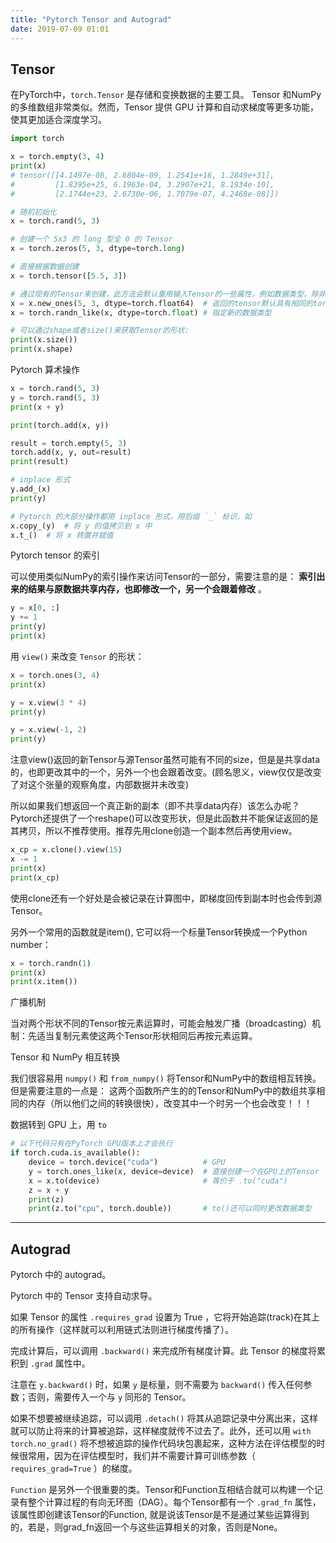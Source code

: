 ```yaml
---
title: "Pytorch Tensor and Autograd"
date: 2019-07-09 01:01
---
```


## Tensor

在PyTorch中，`torch.Tensor` 是存储和变换数据的主要工具。 Tensor 和NumPy的多维数组非常类似。然而，Tensor 提供 GPU 计算和自动求梯度等更多功能，使其更加适合深度学习。 

```python
import torch

x = torch.empty(3, 4)
print(x)
# tensor([[4.1497e-08, 2.6804e-09, 1.2541e+16, 1.2849e+31],
#         [1.8395e+25, 6.1963e-04, 3.2907e+21, 8.1934e-10],
#         [2.1744e+23, 2.6730e-06, 1.7079e-07, 4.2468e-08]])

# 随机初始化
x = torch.rand(5, 3)

# 创建一个 5x3 的 long 型全 0 的 Tensor
x = torch.zeros(5, 3, dtype=torch.long)

# 直接根据数据创建
x = torch.tensor([5.5, 3])

# 通过现有的Tensor来创建，此方法会默认重用输入Tensor的一些属性，例如数据类型，除非自定义数据类型。
x = x.new_ones(5, 3, dtype=torch.float64)  # 返回的tensor默认具有相同的torch.dtype和torch.device
x = torch.randn_like(x, dtype=torch.float) # 指定新的数据类型

# 可以通过shape或者size()来获取Tensor的形状:
print(x.size())
print(x.shape)
```

Pytorch 算术操作

```python
x = torch.rand(5, 3)
y = torch.rand(5, 3)
print(x + y)

print(torch.add(x, y))

result = torch.empty(5, 3)
torch.add(x, y, out=result)
print(result)

# inplace 形式
y.add_(x)
print(y)

# Pytorch 的大部分操作都用 inplace 形式，用后缀 `_` 标识，如
x.copy_(y)  # 将 y 的值拷贝到 x 中
x.t_()  # 将 x 转置并赋值
```

Pytorch tensor 的索引

可以使用类似NumPy的索引操作来访问Tensor的一部分，需要注意的是： **索引出来的结果与原数据共享内存，也即修改一个，另一个会跟着修改** 。

```python
y = x[0, :]
y += 1
print(y)
print(x)
```

用 `view()` 来改变 `Tensor` 的形状：

```python
x = torch.ones(3, 4)
print(x)

y = x.view(3 * 4)
print(y)

y = x.view(-1, 2)
print(y)
```

注意view()返回的新Tensor与源Tensor虽然可能有不同的size，但是是共享data的，也即更改其中的一个，另外一个也会跟着改变。(顾名思义，view仅仅是改变了对这个张量的观察角度，内部数据并未改变)

所以如果我们想返回一个真正新的副本（即不共享data内存）该怎么办呢？Pytorch还提供了一个reshape()可以改变形状，但是此函数并不能保证返回的是其拷贝，所以不推荐使用。推荐先用clone创造一个副本然后再使用view。

```python
x_cp = x.clone().view(15)
x -= 1
print(x)
print(x_cp)
```

使用clone还有一个好处是会被记录在计算图中，即梯度回传到副本时也会传到源Tensor。

另外一个常用的函数就是item(), 它可以将一个标量Tensor转换成一个Python number：

```python
x = torch.randn(1)
print(x)
print(x.item())
```

广播机制

当对两个形状不同的Tensor按元素运算时，可能会触发广播（broadcasting）机制：先适当复制元素使这两个Tensor形状相同后再按元素运算。


Tensor 和 NumPy 相互转换

我们很容易用 `numpy()` 和 `from_numpy()` 将Tensor和NumPy中的数组相互转换。但是需要注意的一点是： 这两个函数所产生的的Tensor和NumPy中的数组共享相同的内存（所以他们之间的转换很快），改变其中一个时另一个也会改变！！！

数据转到 GPU 上，用 `to`

```python
# 以下代码只有在PyTorch GPU版本上才会执行
if torch.cuda.is_available():
    device = torch.device("cuda")          # GPU
    y = torch.ones_like(x, device=device)  # 直接创建一个在GPU上的Tensor
    x = x.to(device)                       # 等价于 .to("cuda")
    z = x + y
    print(z)
    print(z.to("cpu", torch.double))       # to()还可以同时更改数据类型
```

---

## Autograd

Pytorch 中的 autograd。

Pytorch 中的 Tensor 支持自动求导。

如果 Tensor 的属性 `.requires_grad` 设置为 True ，它将开始追踪(track)在其上的所有操作（这样就可以利用链式法则进行梯度传播了）。

完成计算后，可以调用 `.backward()` 来完成所有梯度计算。此 Tensor 的梯度将累积到 `.grad` 属性中。

注意在 `y.backward()` 时，如果 `y` 是标量，则不需要为 `backward()` 传入任何参数；否则，需要传入一个与 `y` 同形的 Tensor。

如果不想要被继续追踪，可以调用 `.detach()` 将其从追踪记录中分离出来，这样就可以防止将来的计算被追踪，这样梯度就传不过去了。此外，还可以用 `with torch.no_grad()` 将不想被追踪的操作代码块包裹起来，这种方法在评估模型的时候很常用，因为在评估模型时，我们并不需要计算可训练参数（ `requires_grad=True` ）的梯度。

`Function` 是另外一个很重要的类。Tensor和Function互相结合就可以构建一个记录有整个计算过程的有向无环图（DAG）。每个Tensor都有一个 `.grad_fn` 属性，该属性即创建该Tensor的Function, 就是说该Tensor是不是通过某些运算得到的，若是，则grad_fn返回一个与这些运算相关的对象，否则是None。

